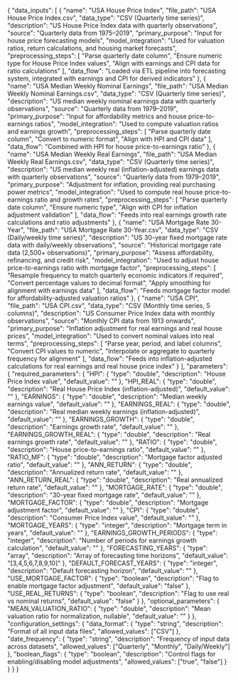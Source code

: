 {
  "data_inputs": [
    {
      "name": "USA House Price Index",
      "file_path": "USA House Price Index.csv",
      "data_type": "CSV (Quarterly time series)",
      "description": "US House Price Index data with quarterly observations",
      "source": "Quarterly data from 1975–2019",
      "primary_purpose": "Input for house price forecasting models",
      "model_integration": "Used for valuation ratios, return calculations, and housing market forecasts",
      "preprocessing_steps": [
        "Parse quarterly date column",
        "Ensure numeric type for House Price Index values",
        "Align with earnings and CPI data for ratio calculations"
      ],
      "data_flow": "Loaded via ETL pipeline into forecasting system, integrated with earnings and CPI for derived indicators"
    },
    {
      "name": "USA Median Weekly Nominal Earnings",
      "file_path": "USA Median Weekly Nominal Earnings.csv",
      "data_type": "CSV (Quarterly time series)",
      "description": "US median weekly nominal earnings data with quarterly observations",
      "source": "Quarterly data from 1979–2019",
      "primary_purpose": "Input for affordability metrics and house price-to-earnings ratios",
      "model_integration": "Used to compute valuation ratios and earnings growth",
      "preprocessing_steps": [
        "Parse quarterly date column",
        "Convert to numeric format",
        "Align with HPI and CPI data"
      ],
      "data_flow": "Combined with HPI for house price-to-earnings ratio"
    },
    {
      "name": "USA Median Weekly Real Earnings",
      "file_path": "USA Median Weekly Real Earnings.csv",
      "data_type": "CSV (Quarterly time series)",
      "description": "US median weekly real (inflation-adjusted) earnings data with quarterly observations",
      "source": "Quarterly data from 1979–2019",
      "primary_purpose": "Adjustment for inflation, providing real purchasing power metrics",
      "model_integration": "Used to compute real house price-to-earnings ratio and growth rates",
      "preprocessing_steps": [
        "Parse quarterly date column",
        "Ensure numeric type",
        "Align with CPI for inflation adjustment validation"
      ],
      "data_flow": "Feeds into real earnings growth rate calculations and ratio adjustments"
    },
    {
      "name": "USA Mortgage Rate 30-Year",
      "file_path": "USA Mortgage Rate 30-Year.csv",
      "data_type": "CSV (Daily/weekly time series)",
      "description": "US 30-year fixed mortgage rate data with daily/weekly observations",
      "source": "Historical mortgage rate data (2,500+ observations)",
      "primary_purpose": "Assess affordability, refinancing, and credit risk",
      "model_integration": "Used to adjust house price-to-earnings ratio with mortgage factor",
      "preprocessing_steps": [
        "Resample frequency to match quarterly economic indicators if required",
        "Convert percentage values to decimal format",
        "Apply smoothing for alignment with earnings data"
      ],
      "data_flow": "Feeds mortgage factor model for affordability-adjusted valuation ratios"
    },
    {
      "name": "USA CPI",
      "file_path": "USA CPI.csv",
      "data_type": "CSV (Monthly time series, 5 columns)",
      "description": "US Consumer Price Index data with monthly observations",
      "source": "Monthly CPI data from 1913 onwards",
      "primary_purpose": "Inflation adjustment for real earnings and real house prices",
      "model_integration": "Used to convert nominal values into real terms",
      "preprocessing_steps": [
        "Parse year, period, and label columns",
        "Convert CPI values to numeric",
        "Interpolate or aggregate to quarterly frequency for alignment"
      ],
      "data_flow": "Feeds into inflation-adjusted calculations for real earnings and real house price index"
    }
  ],
  "parameters": {
    "required_parameters": {
      "HPI": {
        "type": "double",
        "description": "House Price Index value",
        "default_value": ""
      },
      "HPI_REAL": {
        "type": "double",
        "description": "Real House Price Index (inflation-adjusted)",
        "default_value": ""
      },
      "EARNINGS": {
        "type": "double",
        "description": "Median weekly earnings value",
        "default_value": ""
      },
      "EARNINGS_REAL": {
        "type": "double",
        "description": "Real median weekly earnings (inflation-adjusted)",
        "default_value": ""
      },
      "EARNINGS_GROWTH": {
        "type": "double",
        "description": "Earnings growth rate",
        "default_value": ""
      },
      "EARNINGS_GROWTH_REAL": {
        "type": "double",
        "description": "Real earnings growth rate",
        "default_value": ""
      },
      "RATIO": {
        "type": "double",
        "description": "House price-to-earnings ratio",
        "default_value": ""
      },
      "RATIO_MF": {
        "type": "double",
        "description": "Mortgage factor adjusted ratio",
        "default_value": ""
      },
      "ANN_RETURN": {
        "type": "double",
        "description": "Annualized return rate",
        "default_value": ""
      },
      "ANN_RETURN_REAL": {
        "type": "double",
        "description": "Real annualized return rate",
        "default_value": ""
      },
      "MORTGAGE_RATE": {
        "type": "double",
        "description": "30-year fixed mortgage rate",
        "default_value": ""
      },
      "MORTGAGE_FACTOR": {
        "type": "double",
        "description": "Mortgage adjustment factor",
        "default_value": ""
      },
      "CPI": {
        "type": "double",
        "description": "Consumer Price Index value",
        "default_value": ""
      },
      "MORTGAGE_YEARS": {
        "type": "integer",
        "description": "Mortgage term in years",
        "default_value": ""
      },
      "EARNINGS_GROWTH_PERIODS": {
        "type": "integer",
        "description": "Number of periods for earnings growth calculation",
        "default_value": ""
      },
      "FORECASTING_YEARS": {
        "type": "array",
        "description": "Array of forecasting time horizons",
        "default_value": "[3,4,5,6,7,8,9,10]"
      },
      "DEFAULT_FORECAST_YEARS": {
        "type": "integer",
        "description": "Default forecasting horizon",
        "default_value": ""
      },
      "USE_MORTGAGE_FACTOR": {
        "type": "boolean",
        "description": "Flag to enable mortgage factor adjustment",
        "default_value": "false"
      },
      "USE_REAL_RETURNS": {
        "type": "boolean",
        "description": "Flag to use real vs nominal returns",
        "default_value": "false"
      }
    },
    "optional_parameters": {
      "MEAN_VALUATION_RATIO": {
        "type": "double",
        "description": "Mean valuation ratio for normalization, nullable",
        "default_value": ""
      }
    },
    "configuration_settings": {
      "data_format": {
        "type": "string",
        "description": "Format of all input data files",
        "allowed_values": ["CSV"]
      },
      "date_frequency": {
        "type": "string",
        "description": "Frequency of input data across datasets",
        "allowed_values": ["Quarterly", "Monthly", "Daily/Weekly"]
      },
      "boolean_flags": {
        "type": "boolean",
        "description": "Control flags for enabling/disabling model adjustments",
        "allowed_values": ["true", "false"]
      }
    }
  }
}
